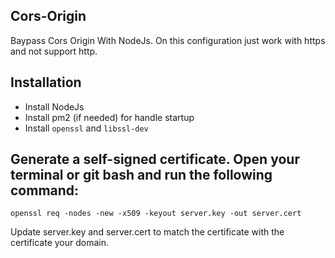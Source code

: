 ## Cors-Origin
Baypass Cors Origin With NodeJs. On this configuration just work with https and not support http.

## Installation
* Install NodeJs
* Install pm2 (if needed) for handle startup
* Install ```openssl``` and ```libssl-dev```

## Generate a self-signed certificate. Open your terminal or git bash and run the following command:
```
openssl req -nodes -new -x509 -keyout server.key -out server.cert
```
Update server.key and server.cert to match the certificate with the certificate your domain.

